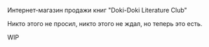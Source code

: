 Интернет-магазин продажи книг "Doki-Doki Literature Club"

Никто этого не просил, никто этого не ждал, но теперь это есть.

WIP